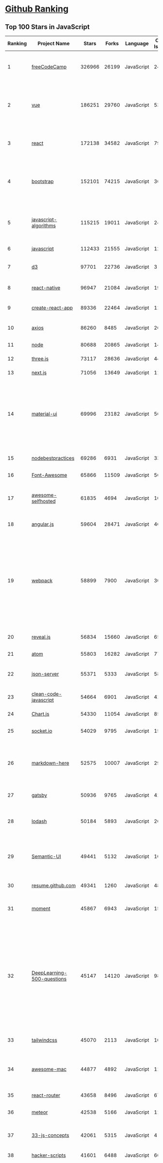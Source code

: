 [Github Ranking](../README.md)
==========

## Top 100 Stars in JavaScript

| Ranking | Project Name | Stars | Forks | Language | Open Issues | Description | Last Commit |
| ------- | ------------ | ----- | ----- | -------- | ----------- | ----------- | ----------- |
| 1 | [freeCodeCamp](https://github.com/freeCodeCamp/freeCodeCamp) | 326966 | 26199 | JavaScript | 242 | freeCodeCamp.org's open-source codebase and curriculum. Learn to code for free. | 2021-07-30T01:00:04Z |
| 2 | [vue](https://github.com/vuejs/vue) | 186251 | 29760 | JavaScript | 533 | 🖖 Vue.js is a progressive, incrementally-adoptable JavaScript framework for building UI on the web. | 2021-07-28T17:08:46Z |
| 3 | [react](https://github.com/facebook/react) | 172138 | 34582 | JavaScript | 792 | A declarative, efficient, and flexible JavaScript library for building user interfaces. | 2021-07-29T21:47:52Z |
| 4 | [bootstrap](https://github.com/twbs/bootstrap) | 152101 | 74215 | JavaScript | 369 | The most popular HTML, CSS, and JavaScript framework for developing responsive, mobile first projects on the web. | 2021-07-30T00:22:35Z |
| 5 | [javascript-algorithms](https://github.com/trekhleb/javascript-algorithms) | 115215 | 19011 | JavaScript | 248 | 📝 Algorithms and data structures implemented in JavaScript with explanations and links to further readings | 2021-07-28T16:05:31Z |
| 6 | [javascript](https://github.com/airbnb/javascript) | 112433 | 21555 | JavaScript | 126 | JavaScript Style Guide | 2021-07-15T01:15:43Z |
| 7 | [d3](https://github.com/d3/d3) | 97701 | 22736 | JavaScript | 3 | Bring data to life with SVG, Canvas and HTML. :bar_chart::chart_with_upwards_trend::tada: | 2021-07-04T17:09:58Z |
| 8 | [react-native](https://github.com/facebook/react-native) | 96947 | 21084 | JavaScript | 1934 | A framework for building native apps with React. | 2021-07-30T00:26:07Z |
| 9 | [create-react-app](https://github.com/facebook/create-react-app) | 89336 | 22464 | JavaScript | 1183 | Set up a modern web app by running one command. | 2021-07-29T17:17:53Z |
| 10 | [axios](https://github.com/axios/axios) | 86260 | 8485 | JavaScript | 265 | Promise based HTTP client for the browser and node.js | 2021-07-30T02:49:01Z |
| 11 | [node](https://github.com/nodejs/node) | 80688 | 20865 | JavaScript | 1436 | Node.js JavaScript runtime :sparkles::turtle::rocket::sparkles: | 2021-07-30T00:04:39Z |
| 12 | [three.js](https://github.com/mrdoob/three.js) | 73117 | 28636 | JavaScript | 440 | JavaScript 3D Library. | 2021-07-30T00:35:34Z |
| 13 | [next.js](https://github.com/vercel/next.js) | 71056 | 13649 | JavaScript | 1139 | The React Framework | 2021-07-30T02:15:20Z |
| 14 | [material-ui](https://github.com/mui-org/material-ui) | 69996 | 23182 | JavaScript | 569 | Material-UI is a simple and customizable component library to build faster, beautiful, and more accessible React applications. Follow your own design system, or start with Material Design. | 2021-07-30T01:26:35Z |
| 15 | [nodebestpractices](https://github.com/goldbergyoni/nodebestpractices) | 69286 | 6931 | JavaScript | 33 | :white_check_mark:  The Node.js best practices list (July 2021) | 2021-07-26T14:51:31Z |
| 16 | [Font-Awesome](https://github.com/FortAwesome/Font-Awesome) | 65866 | 11509 | JavaScript | 5686 | The iconic SVG, font, and CSS toolkit | 2021-06-27T14:55:00Z |
| 17 | [awesome-selfhosted](https://github.com/awesome-selfhosted/awesome-selfhosted) | 61835 | 4694 | JavaScript | 105 | A list of Free Software network services and web applications which can be hosted on your own servers | 2021-07-29T21:18:22Z |
| 18 | [angular.js](https://github.com/angular/angular.js) | 59604 | 28471 | JavaScript | 466 | AngularJS - HTML enhanced for web apps! | 2021-07-29T22:48:17Z |
| 19 | [webpack](https://github.com/webpack/webpack) | 58899 | 7900 | JavaScript | 309 | A bundler for javascript and friends. Packs many modules into a few bundled assets. Code Splitting allows for loading parts of the application on demand. Through "loaders", modules can be CommonJs, AMD, ES6 modules, CSS, Images, JSON, Coffeescript, LESS, ... and your custom stuff. | 2021-07-30T02:03:00Z |
| 20 | [reveal.js](https://github.com/hakimel/reveal.js) | 56834 | 15660 | JavaScript | 657 | The HTML Presentation Framework | 2021-07-28T00:02:17Z |
| 21 | [atom](https://github.com/atom/atom) | 55803 | 16282 | JavaScript | 779 | :atom: The hackable text editor | 2021-07-29T19:06:34Z |
| 22 | [json-server](https://github.com/typicode/json-server) | 55371 | 5333 | JavaScript | 580 | Get a full fake REST API with zero coding in less than 30 seconds (seriously) | 2021-07-27T14:04:19Z |
| 23 | [clean-code-javascript](https://github.com/ryanmcdermott/clean-code-javascript) | 54664 | 6901 | JavaScript | 41 | :bathtub: Clean Code concepts adapted for JavaScript | 2021-07-23T17:31:38Z |
| 24 | [Chart.js](https://github.com/chartjs/Chart.js) | 54330 | 11054 | JavaScript | 85 | Simple HTML5 Charts using the <canvas> tag | 2021-07-29T16:54:20Z |
| 25 | [socket.io](https://github.com/socketio/socket.io) | 54029 | 9795 | JavaScript | 155 | Realtime application framework (Node.JS server) | 2021-07-17T21:01:49Z |
| 26 | [markdown-here](https://github.com/adam-p/markdown-here) | 52575 | 10007 | JavaScript | 293 | Google Chrome, Firefox, and Thunderbird extension that lets you write email in Markdown and render it before sending. | 2021-05-21T20:17:37Z |
| 27 | [gatsby](https://github.com/gatsbyjs/gatsby) | 50936 | 9765 | JavaScript | 414 | Build blazing fast, modern apps and websites with React | 2021-07-30T02:34:15Z |
| 28 | [lodash](https://github.com/lodash/lodash) | 50184 | 5893 | JavaScript | 264 | A modern JavaScript utility library delivering modularity, performance, & extras. | 2021-07-20T05:34:32Z |
| 29 | [Semantic-UI](https://github.com/Semantic-Org/Semantic-UI) | 49441 | 5132 | JavaScript | 1047 | Semantic is a UI component framework based around useful principles from natural language. | 2021-04-18T15:16:46Z |
| 30 | [resume.github.com](https://github.com/resume/resume.github.com) | 49341 | 1260 | JavaScript | 48 | Resumes generated using the GitHub informations | 2021-07-20T16:40:40Z |
| 31 | [moment](https://github.com/moment/moment) | 45867 | 6943 | JavaScript | 159 | Parse, validate, manipulate, and display dates in javascript. | 2021-07-20T11:39:23Z |
| 32 | [DeepLearning-500-questions](https://github.com/scutan90/DeepLearning-500-questions) | 45147 | 14120 | JavaScript | 98 | 深度学习500问，以问答形式对常用的概率知识、线性代数、机器学习、深度学习、计算机视觉等热点问题进行阐述，以帮助自己及有需要的读者。 全书分为18个章节，50余万字。由于水平有限，书中不妥之处恳请广大读者批评指正。   未完待续............ 如有意合作，联系scutjy2015@163.com                     版权所有，违权必究       Tan 2018.06 | 2021-07-12T11:57:40Z |
| 33 | [tailwindcss](https://github.com/tailwindlabs/tailwindcss) | 45070 | 2113 | JavaScript | 101 | A utility-first CSS framework for rapid UI development. | 2021-07-30T00:24:21Z |
| 34 | [awesome-mac](https://github.com/jaywcjlove/awesome-mac) | 44877 | 4892 | JavaScript | 112 |  Now we have become very big, Different from the original idea. Collect premium software in various categories. | 2021-07-28T02:02:14Z |
| 35 | [react-router](https://github.com/ReactTraining/react-router) | 43658 | 8496 | JavaScript | 67 | Declarative routing for React | 2021-07-29T02:06:08Z |
| 36 | [meteor](https://github.com/meteor/meteor) | 42538 | 5166 | JavaScript | 115 | Meteor, the JavaScript App Platform | 2021-07-29T21:46:02Z |
| 37 | [33-js-concepts](https://github.com/leonardomso/33-js-concepts) | 42061 | 5315 | JavaScript | 4 | 📜 33 JavaScript concepts every developer should know. | 2021-07-22T12:21:41Z |
| 38 | [hacker-scripts](https://github.com/NARKOZ/hacker-scripts) | 41601 | 6488 | JavaScript | 66 | Based on a true story | 2020-10-31T14:23:49Z |
| 39 | [serverless](https://github.com/serverless/serverless) | 40358 | 4854 | JavaScript | 907 | ⚡ Serverless Framework – Build web, mobile and IoT applications with serverless architectures using AWS Lambda, Azure Functions, Google CloudFunctions & more! –  | 2021-07-29T14:11:06Z |
| 40 | [prettier](https://github.com/prettier/prettier) | 40199 | 2922 | JavaScript | 877 | Prettier is an opinionated code formatter. | 2021-07-28T20:02:40Z |
| 41 | [anime](https://github.com/juliangarnier/anime) | 39953 | 3241 | JavaScript | 156 | JavaScript animation engine | 2021-06-29T00:08:30Z |
| 42 | [babel](https://github.com/babel/babel) | 39443 | 4957 | JavaScript | 756 | 🐠 Babel is a compiler for writing next generation JavaScript. | 2021-07-30T00:03:50Z |
| 43 | [AdminLTE](https://github.com/ColorlibHQ/AdminLTE) | 39144 | 16669 | JavaScript | 54 | AdminLTE - Free admin dashboard template based on Bootstrap 4 | 2021-07-29T20:22:32Z |
| 44 | [parcel](https://github.com/parcel-bundler/parcel) | 38681 | 1969 | JavaScript | 558 | 📦🚀 Blazing fast, zero configuration web application bundler | 2021-07-29T21:52:06Z |
| 45 | [materialize](https://github.com/Dogfalo/materialize) | 38551 | 4882 | JavaScript | 807 | Materialize, a CSS Framework based on Material Design | 2021-07-26T16:19:29Z |
| 46 | [nw.js](https://github.com/nwjs/nw.js) | 38270 | 3933 | JavaScript | 850 | Call all Node.js modules directly from DOM/WebWorker and enable a new way of writing applications with all Web technologies. | 2021-07-28T16:46:15Z |
| 47 | [Ghost](https://github.com/TryGhost/Ghost) | 38074 | 8242 | JavaScript | 61 | 👻 The #1 headless Node.js CMS for professional publishing | 2021-07-29T15:30:16Z |
| 48 | [strapi](https://github.com/strapi/strapi) | 37946 | 4622 | JavaScript | 565 | 🚀 Open source Node.js Headless CMS to easily build customisable APIs | 2021-07-29T22:00:28Z |
| 49 | [nuxt.js](https://github.com/nuxt/nuxt.js) | 37203 | 3034 | JavaScript | 354 | The Intuitive Vue Framework | 2021-07-27T08:48:03Z |
| 50 | [iptv](https://github.com/iptv-org/iptv) | 37148 | 2718 | JavaScript | 89 | Collection of publicly available IPTV channels from all over the world | 2021-07-30T00:08:44Z |
| 51 | [impress.js](https://github.com/impress/impress.js) | 36352 | 6863 | JavaScript | 60 | It's a presentation framework based on the power of CSS3 transforms and transitions in modern browsers and inspired by the idea behind prezi.com. | 2021-07-28T19:05:15Z |
| 52 | [dayjs](https://github.com/iamkun/dayjs) | 35792 | 1721 | JavaScript | 285 | ⏰ Day.js 2kB immutable date-time library alternative to Moment.js with the same modern API | 2021-07-28T19:29:28Z |
| 53 | [pdf.js](https://github.com/mozilla/pdf.js) | 35610 | 8230 | JavaScript | 452 | PDF Reader in JavaScript | 2021-07-29T14:50:25Z |
| 54 | [algorithm-visualizer](https://github.com/algorithm-visualizer/algorithm-visualizer) | 35119 | 5696 | JavaScript | 25 | :fireworks:Interactive Online Platform that Visualizes Algorithms from Code | 2021-06-15T17:25:21Z |
| 55 | [chinese-poetry](https://github.com/chinese-poetry/chinese-poetry) | 33741 | 6933 | JavaScript | 61 | The most comprehensive database of Chinese poetry 🧶最全中华古诗词数据库,  唐宋两朝近一万四千古诗人,  接近5.5万首唐诗加26万宋诗.  两宋时期1564位词人，21050首词。 | 2021-07-19T01:40:20Z |
| 56 | [edex-ui](https://github.com/GitSquared/edex-ui) | 33230 | 1776 | JavaScript | 15 | A cross-platform, customizable science fiction terminal emulator with advanced monitoring & touchscreen support. | 2021-06-15T10:29:12Z |
| 57 | [hexo](https://github.com/hexojs/hexo) | 33171 | 4165 | JavaScript | 112 | A fast, simple & powerful blog framework, powered by Node.js. | 2021-07-27T23:14:47Z |
| 58 | [faker.js](https://github.com/Marak/faker.js) | 33010 | 2818 | JavaScript | 272 | generate massive amounts of realistic fake data in Node.js and the browser | 2021-07-21T23:11:21Z |
| 59 | [cypress](https://github.com/cypress-io/cypress) | 32405 | 1897 | JavaScript | 1575 | Fast, easy and reliable testing for anything that runs in a browser. | 2021-07-29T22:49:48Z |
| 60 | [fullPage.js](https://github.com/alvarotrigo/fullPage.js) | 32385 | 7350 | JavaScript | 205 | fullPage plugin by Alvaro Trigo. Create full screen pages fast and simple | 2021-07-05T15:48:04Z |
| 61 | [hackathon-starter](https://github.com/sahat/hackathon-starter) | 32041 | 7280 | JavaScript | 37 | A boilerplate for Node.js web applications | 2021-07-21T06:17:11Z |
| 62 | [koa](https://github.com/koajs/koa) | 31496 | 3046 | JavaScript | 55 | Expressive middleware for node.js using ES2017 async functions | 2021-07-18T19:49:15Z |
| 63 | [Leaflet](https://github.com/Leaflet/Leaflet) | 31196 | 4912 | JavaScript | 697 |  :leaves: JavaScript library for mobile-friendly interactive maps | 2021-07-23T12:20:14Z |
| 64 | [clipboard.js](https://github.com/zenorocha/clipboard.js) | 30964 | 3931 | JavaScript | 10 | :scissors: Modern copy to clipboard. No Flash. Just 3kb gzipped :clipboard: | 2021-07-15T14:21:00Z |
| 65 | [front-end-interview-handbook](https://github.com/yangshun/front-end-interview-handbook) | 30728 | 4561 | JavaScript | 17 | 🕸  No-bullshit answers to the famous h5bp "Front-end Job Interview Questions" | 2021-07-28T17:28:45Z |
| 66 | [quill](https://github.com/quilljs/quill) | 30453 | 2519 | JavaScript | 1111 | Quill is a modern WYSIWYG editor built for compatibility and extensibility. | 2021-07-28T07:51:21Z |
| 67 | [Rocket.Chat](https://github.com/RocketChat/Rocket.Chat) | 30433 | 6850 | JavaScript | 2803 | The ultimate Free Open Source Solution for team communications. | 2021-07-30T02:46:49Z |
| 68 | [phaser](https://github.com/photonstorm/phaser) | 30102 | 6499 | JavaScript | 176 | Phaser is a fun, free and fast 2D game framework for making HTML5 games for desktop and mobile web browsers, supporting Canvas and WebGL rendering. | 2021-07-28T21:04:55Z |
| 69 | [Web-Dev-For-Beginners](https://github.com/microsoft/Web-Dev-For-Beginners) | 29990 | 4204 | JavaScript | 3 | 24 Lessons, 12 Weeks, Get Started as a Web Developer | 2021-07-27T12:43:01Z |
| 70 | [preact](https://github.com/preactjs/preact) | 29555 | 1642 | JavaScript | 226 | ⚛️ Fast 3kB React alternative with the same modern API. Components & Virtual DOM. | 2021-07-30T01:06:58Z |
| 71 | [taro](https://github.com/NervJS/taro) | 29307 | 3744 | JavaScript | 826 | 开放式跨端跨框架解决方案，支持使用 React/Vue/Nerv 等框架来开发微信/京东/百度/支付宝/字节跳动/ QQ 小程序/H5/React Native 等应用。  https://taro.zone/ | 2021-07-30T02:03:21Z |
| 72 | [lerna](https://github.com/lerna/lerna) | 29238 | 1913 | JavaScript | 668 | :dragon: A tool for managing JavaScript projects with multiple packages. | 2021-07-28T10:04:38Z |
| 73 | [vue-cli](https://github.com/vuejs/vue-cli) | 28168 | 5691 | JavaScript | 727 | 🛠️ Standard Tooling for Vue.js Development | 2021-07-26T00:07:04Z |
| 74 | [carbon](https://github.com/carbon-app/carbon) | 28064 | 1551 | JavaScript | 29 | :black_heart: Create and share beautiful images of your source code | 2021-07-04T12:20:38Z |
| 75 | [swiper](https://github.com/nolimits4web/swiper) | 28008 | 9530 | JavaScript | 142 | Most modern mobile touch slider with hardware accelerated transitions | 2021-07-26T12:57:37Z |
| 76 | [backbone](https://github.com/jashkenas/backbone) | 27796 | 5626 | JavaScript | 96 | Give your JS App some Backbone with Models, Views, Collections, and Events | 2020-05-19T16:52:55Z |
| 77 | [github-readme-stats](https://github.com/anuraghazra/github-readme-stats) | 27618 | 5983 | JavaScript | 144 | :zap: Dynamically generated stats for your github readmes | 2021-07-29T15:03:30Z |
| 78 | [async](https://github.com/caolan/async) | 27225 | 2416 | JavaScript | 16 | Async utilities for node and the browser | 2021-07-03T14:24:47Z |
| 79 | [Motrix](https://github.com/agalwood/Motrix) | 27019 | 3270 | JavaScript | 382 | A full-featured download manager. | 2021-07-08T10:57:27Z |
| 80 | [500lines](https://github.com/aosabook/500lines) | 26862 | 5839 | JavaScript | 55 | 500 Lines or Less | 2021-04-01T12:44:38Z |
| 81 | [react](https://github.com/typescript-cheatsheets/react) | 26849 | 2048 | JavaScript | 5 | Cheatsheets for experienced React developers getting started with TypeScript | 2021-07-28T05:57:04Z |
| 82 | [vuex](https://github.com/vuejs/vuex) | 26567 | 8993 | JavaScript | 80 | 🗃️ Centralized State Management for Vue.js. | 2021-07-29T03:58:18Z |
| 83 | [date-fns](https://github.com/date-fns/date-fns) | 26463 | 1276 | JavaScript | 396 | ⏳ Modern JavaScript date utility library ⌛️ | 2021-07-29T05:23:36Z |
| 84 | [sheetjs](https://github.com/SheetJS/sheetjs) | 26304 | 6881 | JavaScript | 515 | :green_book: SheetJS Community Edition -- Spreadsheet Data Toolkit | 2021-07-29T08:51:53Z |
| 85 | [standard](https://github.com/standard/standard) | 25783 | 2065 | JavaScript | 72 | 🌟 JavaScript Style Guide, with linter & automatic code fixer | 2021-07-27T18:17:47Z |
| 86 | [monaco-editor](https://github.com/microsoft/monaco-editor) | 25497 | 2297 | JavaScript | 473 | A browser based code editor | 2021-07-16T09:02:46Z |
| 87 | [marked](https://github.com/markedjs/marked) | 25442 | 3053 | JavaScript | 57 | A markdown parser and compiler. Built for speed. | 2021-07-26T19:58:28Z |
| 88 | [project-guidelines](https://github.com/elsewhencode/project-guidelines) | 25289 | 2677 | JavaScript | 11 | A set of best practices for JavaScript projects | 2021-05-20T12:56:55Z |
| 89 | [request](https://github.com/request/request) | 25237 | 3071 | JavaScript | 110 | 🏊🏾 Simplified HTTP request client. | 2021-06-29T02:05:03Z |
| 90 | [select2](https://github.com/select2/select2) | 25039 | 6216 | JavaScript | 47 | Select2 is a jQuery based replacement for select boxes. It supports searching, remote data sets, and infinite scrolling of results. | 2021-07-24T01:41:35Z |
| 91 | [Modernizr](https://github.com/Modernizr/Modernizr) | 24989 | 3026 | JavaScript | 181 | Modernizr is a JavaScript library that detects HTML5 and CSS3 features in the user’s browser. | 2021-07-10T18:17:59Z |
| 92 | [drawio](https://github.com/jgraph/drawio) | 24965 | 5026 | JavaScript | 494 | Source to app.diagrams.net | 2021-07-28T22:15:41Z |
| 93 | [lottie-web](https://github.com/airbnb/lottie-web) | 24785 | 2470 | JavaScript | 725 | Render After Effects animations natively on Web, Android and iOS, and React Native. http://airbnb.io/lottie/ | 2021-07-28T20:21:58Z |
| 94 | [sequelize](https://github.com/sequelize/sequelize) | 24719 | 3796 | JavaScript | 1470 | An easy-to-use multi SQL dialect ORM tool for Node.js | 2021-07-29T21:55:34Z |
| 95 | [particles.js](https://github.com/VincentGarreau/particles.js) | 24421 | 4295 | JavaScript | 330 | A lightweight JavaScript library for creating particles | 2021-05-09T16:10:25Z |
| 96 | [react-beautiful-dnd](https://github.com/atlassian/react-beautiful-dnd) | 24382 | 1801 | JavaScript | 445 | Beautiful and accessible drag and drop for lists with React | 2021-07-29T16:54:36Z |
| 97 | [uppy](https://github.com/transloadit/uppy) | 24306 | 1562 | JavaScript | 146 | The next open source file uploader for web browsers :dog:  | 2021-07-30T01:48:38Z |
| 98 | [tesseract.js](https://github.com/naptha/tesseract.js) | 24148 | 1642 | JavaScript | 86 | Pure Javascript OCR for more than 100 Languages 📖🎉🖥 | 2021-07-16T12:19:53Z |
| 99 | [layui](https://github.com/sentsin/layui) | 23909 | 6592 | JavaScript | 659 | 采用自身模块规范编写的前端 UI 框架，遵循原生 HTML/CSS/JS 的书写形式，极低门槛，拿来即用。 | 2021-07-26T01:44:52Z |
| 100 | [Daily-Interview-Question](https://github.com/Advanced-Frontend/Daily-Interview-Question) | 23776 | 2984 | JavaScript | 209 | 我是依扬（木易杨），公众号「高级前端进阶」作者，每天搞定一道前端大厂面试题，祝大家天天进步，一年后会看到不一样的自己。 | 2020-11-09T01:07:00Z |

